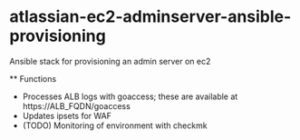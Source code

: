 # atlassian-ec2-adminserver-ansible-provisioning

Ansible stack for provisioning an admin server on ec2

** Functions
- Processes ALB logs with goaccess; these are available at https://ALB_FQDN/goaccess
- Updates ipsets for WAF
- (TODO) Monitoring of environment with checkmk

